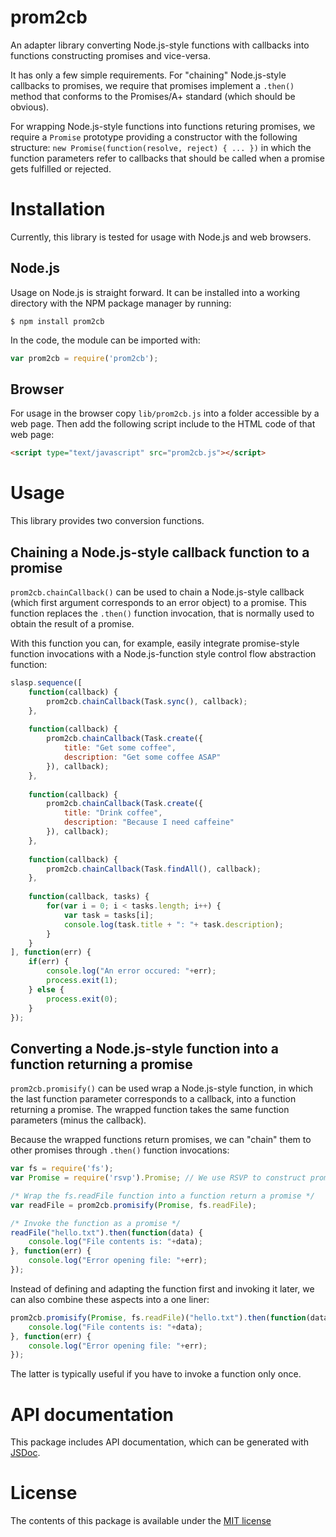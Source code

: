 prom2cb
=======
An adapter library converting Node.js-style functions with callbacks into
functions constructing promises and vice-versa.

It has only a few simple requirements. For "chaining" Node.js-style callbacks to
promises, we require that promises implement a `.then()` method that conforms to
the Promises/A+ standard (which should be obvious).

For wrapping Node.js-style functions into functions returing promises, we
require a `Promise` prototype providing a constructor with the following
structure: `new Promise(function(resolve, reject) { ... })` in which the function
parameters refer to callbacks that should be called when a promise gets fulfilled
or rejected.

Installation
============
Currently, this library is tested for usage with Node.js and web browsers.

Node.js
-------
Usage on Node.js is straight forward. It can be installed into a working
directory with the NPM package manager by running:

    $ npm install prom2cb

In the code, the module can be imported with:

```javascript
var prom2cb = require('prom2cb');
```

Browser
-------
For usage in the browser copy `lib/prom2cb.js` into a folder accessible by a web
page. Then add the following script include to the HTML code of that web page:

```html
<script type="text/javascript" src="prom2cb.js"></script>
```

Usage
=====
This library provides two conversion functions.

Chaining a Node.js-style callback function to a promise
-------------------------------------------------------
`prom2cb.chainCallback()` can be used to chain a Node.js-style callback (which
first argument corresponds to an error object) to a promise. This function
replaces the `.then()` function invocation, that is normally used to obtain the
result of a promise.

With this function you can, for example, easily integrate promise-style function
invocations with a Node.js-function style control flow abstraction function:

```javascript
slasp.sequence([
    function(callback) {
        prom2cb.chainCallback(Task.sync(), callback);
    },
    
    function(callback) {
        prom2cb.chainCallback(Task.create({
            title: "Get some coffee",
            description: "Get some coffee ASAP"
        }), callback);
    },
    
    function(callback) {
        prom2cb.chainCallback(Task.create({
            title: "Drink coffee",
            description: "Because I need caffeine"
        }), callback);
    },
    
    function(callback) {
        prom2cb.chainCallback(Task.findAll(), callback);
    },
    
    function(callback, tasks) {
        for(var i = 0; i < tasks.length; i++) {
            var task = tasks[i];
            console.log(task.title + ": "+ task.description);
        }
    }
], function(err) {
    if(err) {
        console.log("An error occured: "+err);
        process.exit(1);
    } else {
        process.exit(0);
    }
});
```

Converting a Node.js-style function into a function returning a promise
-----------------------------------------------------------------------
`prom2cb.promisify()` can be used wrap a Node.js-style function, in which the
last function parameter corresponds to a callback, into a function returning a
promise. The wrapped function takes the same function parameters (minus the
callback).

Because the wrapped functions return promises, we can "chain" them to other
promises through `.then()` function invocations:

```javascript
var fs = require('fs');
var Promise = require('rsvp').Promise; // We use RSVP to construct promises

/* Wrap the fs.readFile function into a function return a promise */
var readFile = prom2cb.promisify(Promise, fs.readFile);

/* Invoke the function as a promise */
readFile("hello.txt").then(function(data) {
    console.log("File contents is: "+data);
}, function(err) {
    console.log("Error opening file: "+err);
});
```

Instead of defining and adapting the function first and invoking it later, we
can also combine these aspects into a one liner:

```javascript
prom2cb.promisify(Promise, fs.readFile)("hello.txt").then(function(data) {
    console.log("File contents is: "+data);
}, function(err) {
    console.log("Error opening file: "+err);
});
```

The latter is typically useful if you have to invoke a function only once.

API documentation
=================
This package includes API documentation, which can be generated with
[JSDoc](http://usejsdoc.org).

License
=======
The contents of this package is available under the [MIT license](http://opensource.org/licenses/MIT)

